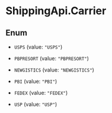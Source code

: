 # ShippingApi.Carrier

## Enum


* `USPS` (value: `"USPS"`)

* `PBPRESORT` (value: `"PBPRESORT"`)

* `NEWGISTICS` (value: `"NEWGISTICS"`)

* `PBI` (value: `"PBI"`)

* `FEDEX` (value: `"FEDEX"`)

* `USP` (value: `"USP"`)


